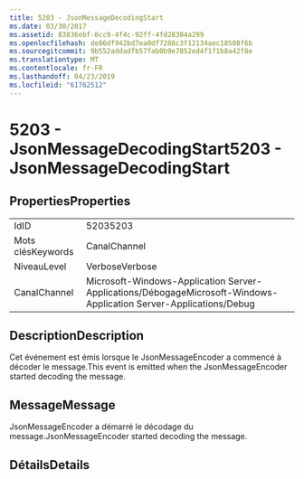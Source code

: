 ```yaml
---
title: 5203 - JsonMessageDecodingStart
ms.date: 03/30/2017
ms.assetid: 83836ebf-8cc9-4f4c-92ff-4fd28304a299
ms.openlocfilehash: de06df942bd7ea0df7288c3f12134aec18508f6b
ms.sourcegitcommit: 9b552addadfb57fab0b9e7852ed4f1f1b8a42f8e
ms.translationtype: MT
ms.contentlocale: fr-FR
ms.lasthandoff: 04/23/2019
ms.locfileid: "61762512"
---
```

# <a name="5203---jsonmessagedecodingstart"></a><span data-ttu-id="ba7da-102">5203 - JsonMessageDecodingStart</span><span class="sxs-lookup"><span data-stu-id="ba7da-102">5203 - JsonMessageDecodingStart</span></span>
## <a name="properties"></a><span data-ttu-id="ba7da-103">Properties</span><span class="sxs-lookup"><span data-stu-id="ba7da-103">Properties</span></span>  
  
|||  
|-|-|  
|<span data-ttu-id="ba7da-104">Id</span><span class="sxs-lookup"><span data-stu-id="ba7da-104">ID</span></span>|<span data-ttu-id="ba7da-105">5203</span><span class="sxs-lookup"><span data-stu-id="ba7da-105">5203</span></span>|  
|<span data-ttu-id="ba7da-106">Mots clés</span><span class="sxs-lookup"><span data-stu-id="ba7da-106">Keywords</span></span>|<span data-ttu-id="ba7da-107">Canal</span><span class="sxs-lookup"><span data-stu-id="ba7da-107">Channel</span></span>|  
|<span data-ttu-id="ba7da-108">Niveau</span><span class="sxs-lookup"><span data-stu-id="ba7da-108">Level</span></span>|<span data-ttu-id="ba7da-109">Verbose</span><span class="sxs-lookup"><span data-stu-id="ba7da-109">Verbose</span></span>|  
|<span data-ttu-id="ba7da-110">Canal</span><span class="sxs-lookup"><span data-stu-id="ba7da-110">Channel</span></span>|<span data-ttu-id="ba7da-111">Microsoft-Windows-Application Server-Applications/Débogage</span><span class="sxs-lookup"><span data-stu-id="ba7da-111">Microsoft-Windows-Application Server-Applications/Debug</span></span>|  
  
## <a name="description"></a><span data-ttu-id="ba7da-112">Description</span><span class="sxs-lookup"><span data-stu-id="ba7da-112">Description</span></span>  
 <span data-ttu-id="ba7da-113">Cet événement est émis lorsque le JsonMessageEncoder a commencé à décoder le message.</span><span class="sxs-lookup"><span data-stu-id="ba7da-113">This event is emitted when the JsonMessageEncoder started decoding the message.</span></span>  
  
## <a name="message"></a><span data-ttu-id="ba7da-114">Message</span><span class="sxs-lookup"><span data-stu-id="ba7da-114">Message</span></span>  
 <span data-ttu-id="ba7da-115">JsonMessageEncoder a démarré le décodage du message.</span><span class="sxs-lookup"><span data-stu-id="ba7da-115">JsonMessageEncoder started decoding the message.</span></span>  
  
## <a name="details"></a><span data-ttu-id="ba7da-116">Détails</span><span class="sxs-lookup"><span data-stu-id="ba7da-116">Details</span></span>
